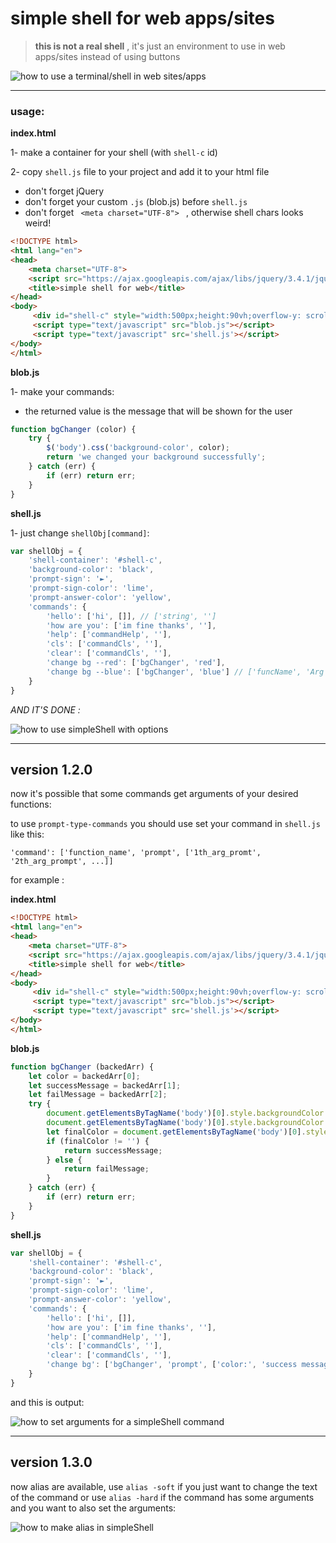 # simple shell for web apps/sites

> **this is not a real shell** , it's just an environment to use in web apps/sites instead of using buttons

![how to use a terminal/shell in web sites/apps](https://github.com/ashkan-nasirzadeh/simpleShell/blob/master/README%20assets/shell-gif.gif?raw=true)

---

### usage:

**index.html**

1- make a container for your shell (with `shell-c` id)

2- copy `shell.js` file to your project and add it to your html file

- don't forget jQuery
- don't forget your custom `.js` (blob.js) before `shell.js`
- don't forget `  <meta charset="UTF-8">  ` , otherwise shell chars looks weird! 

```html
<!DOCTYPE html>
<html lang="en">
<head>
    <meta charset="UTF-8">
    <script src="https://ajax.googleapis.com/ajax/libs/jquery/3.4.1/jquery.min.js"></script>
    <title>simple shell for web</title>
</head>
<body>
     <div id="shell-c" style="width:500px;height:90vh;overflow-y: scroll;"></div>
     <script type="text/javascript" src="blob.js"></script>
     <script type="text/javascript" src='shell.js'></script>
</body>
</html>
```

**blob.js**

1- make your commands:

- the returned value is the message that will be shown for the user

```javascript
function bgChanger (color) {
    try {
        $('body').css('background-color', color);
        return 'we changed your background successfully';
    } catch (err) {
        if (err) return err;
    }
}
```

**shell.js**

1- just change `shellObj[command]`:

```javascript
var shellObj = {
    'shell-container': '#shell-c',
    'background-color': 'black',
    'prompt-sign': '►',
    'prompt-sign-color': 'lime',
    'prompt-answer-color': 'yellow',
    'commands': {
        'hello': ['hi', []], // ['string', '']
        'how are you': ['im fine thanks', ''],
        'help': ['commandHelp', ''],
        'cls': ['commandCls', ''],
        'clear': ['commandCls', ''],
        'change bg --red': ['bgChanger', 'red'],
        'change bg --blue': ['bgChanger', 'blue'] // ['funcName', 'Arg']
    }
}
```

*AND IT'S DONE :*

![how to use simpleShell with options](https://github.com/ashkan-nasirzadeh/simpleShell/blob/master/README%20assets/shell-gif2.gif?raw=true)

---

## version 1.2.0

now it's possible that some commands get arguments of your desired functions:

to use `prompt-type-commands` you should use set your command in `shell.js` like this:

`'command': ['function_name', 'prompt', ['1th_arg_promt', '2th_arg_prompt', ...]]`

for example :

**index.html**

```html
<!DOCTYPE html>
<html lang="en">
<head>
    <meta charset="UTF-8">
    <script src="https://ajax.googleapis.com/ajax/libs/jquery/3.4.1/jquery.min.js"></script>
    <title>simple shell for web</title>
</head>
<body>
     <div id="shell-c" style="width:500px;height:90vh;overflow-y: scroll;"></div>
     <script type="text/javascript" src="blob.js"></script>
     <script type="text/javascript" src='shell.js'></script>
</body>
</html>
```

**blob.js**

```javascript
function bgChanger (backedArr) {
    let color = backedArr[0];
    let successMessage = backedArr[1];
    let failMessage = backedArr[2];
    try {
        document.getElementsByTagName('body')[0].style.backgroundColor = "";
        document.getElementsByTagName('body')[0].style.backgroundColor = color;
        let finalColor = document.getElementsByTagName('body')[0].style.backgroundColor;
        if (finalColor != '') {
            return successMessage;
        } else {
            return failMessage;
        }
    } catch (err) {
        if (err) return err;
    }
}
```

**shell.js**

```javascript
var shellObj = {
    'shell-container': '#shell-c',
    'background-color': 'black',
    'prompt-sign': '►',
    'prompt-sign-color': 'lime',
    'prompt-answer-color': 'yellow',
    'commands': {
        'hello': ['hi', []],
        'how are you': ['im fine thanks', ''],
        'help': ['commandHelp', ''],
        'cls': ['commandCls', ''],
        'clear': ['commandCls', ''],
        'change bg': ['bgChanger', 'prompt', ['color:', 'success message:', 'fail message:']]
    }
}
```

and this is output:

![how to set arguments for a simpleShell command](https://github.com/ashkan-nasirzadeh/simpleShell/blob/master/README%20assets/shell-gif3.gif?raw=true)

---

## version 1.3.0

now alias are available, use `alias -soft` if you just want to change the text of the command or use `alias -hard` if the command has some arguments and you want to also set the arguments:

![how to make alias in simpleShell](https://github.com/ashkan-nasirzadeh/simpleShell/blob/master/README%20assets/shell-gif4.gif?raw=true)
